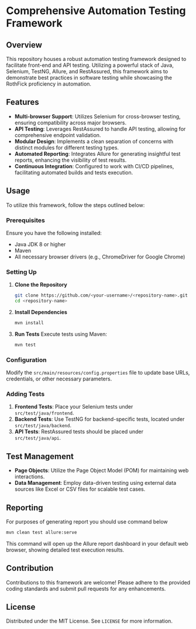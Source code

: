 
# Comprehensive Automation Testing Framework

## Overview
This repository houses a robust automation testing framework designed to facilitate front-end and API testing. Utilizing a powerful stack of Java, Selenium, TestNG, Allure, and RestAssured, this framework aims to demonstrate best practices in software testing while showcasing the RothFick proficiency in automation.

## Features
- **Multi-browser Support**: Utilizes Selenium for cross-browser testing, ensuring compatibility across major browsers.
- **API Testing**: Leverages RestAssured to handle API testing, allowing for comprehensive endpoint validation.
- **Modular Design**: Implements a clean separation of concerns with distinct modules for different testing types.
- **Automated Reporting**: Integrates Allure for generating insightful test reports, enhancing the visibility of test results.
- **Continuous Integration**: Configured to work with CI/CD pipelines, facilitating automated builds and tests execution.

## Usage
To utilize this framework, follow the steps outlined below:

### Prerequisites
Ensure you have the following installed:
- Java JDK 8 or higher
- Maven
- All necessary browser drivers (e.g., ChromeDriver for Google Chrome)

### Setting Up
1. **Clone the Repository**
   ```bash
   git clone https://github.com/<your-username>/<repository-name>.git
   cd <repository-name>
   ```

2. **Install Dependencies**
   ```bash
   mvn install
   ```

3. **Run Tests**
   Execute tests using Maven:
   ```bash
   mvn test
   ```

### Configuration
Modify the `src/main/resources/config.properties` file to update base URLs, credentials, or other necessary parameters.

### Adding Tests
1. **Frontend Tests**: Place your Selenium tests under `src/test/java/frontend`.
2. **Backend Tests**: Use TestNG for backend-specific tests, located under `src/test/java/backend`.
3. **API Tests**: RestAssured tests should be placed under `src/test/java/api`.

## Test Management
- **Page Objects**: Utilize the Page Object Model (POM) for maintaining web interactions.
- **Data Management**: Employ data-driven testing using external data sources like Excel or CSV files for scalable test cases.

## Reporting
For purposes of generating report you should use command below
```bash
mvn clean test allure:serve
```
This command will open up the Allure report dashboard in your default web browser, showing detailed test execution results.

## Contribution
Contributions to this framework are welcome! Please adhere to the provided coding standards and submit pull requests for any enhancements.

## License
Distributed under the MIT License. See `LICENSE` for more information.
